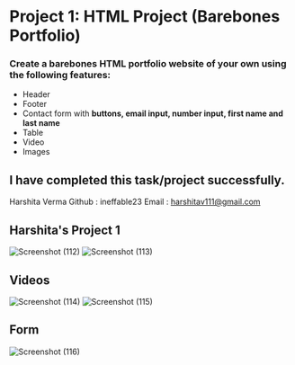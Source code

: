 # Project 1: HTML Project (Barebones Portfolio)

### Create a barebones HTML portfolio website of your own using the following features: 

* Header
* Footer
* Contact form with **buttons, email input, number input, first name and last name**
* Table 
* Video
* Images

## I have completed this task/project successfully.

Harshita Verma
Github : ineffable23
Email : harshitav111@gmail.com

## Harshita's Project 1
![Screenshot (112)](https://user-images.githubusercontent.com/49369387/103133260-7597f680-46cf-11eb-86f9-475a464b5a3b.png)
![Screenshot (113)](https://user-images.githubusercontent.com/49369387/103133264-79c41400-46cf-11eb-9494-4c4a4965ebee.png)

## Videos
![Screenshot (114)](https://user-images.githubusercontent.com/49369387/103133270-7fb9f500-46cf-11eb-8541-8ccdfe08233d.png)
![Screenshot (115)](https://user-images.githubusercontent.com/49369387/103133277-86e10300-46cf-11eb-8c9f-88474e98f06b.png)

## Form
![Screenshot (116)](https://user-images.githubusercontent.com/49369387/103133285-8c3e4d80-46cf-11eb-842f-3fef97f089f4.png)